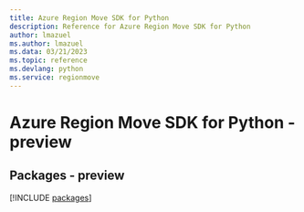 ```yaml
---
title: Azure Region Move SDK for Python
description: Reference for Azure Region Move SDK for Python
author: lmazuel
ms.author: lmazuel
ms.data: 03/21/2023
ms.topic: reference
ms.devlang: python
ms.service: regionmove
---
```

# Azure Region Move SDK for Python - preview
## Packages - preview
[!INCLUDE [packages](region-move-index.md)]